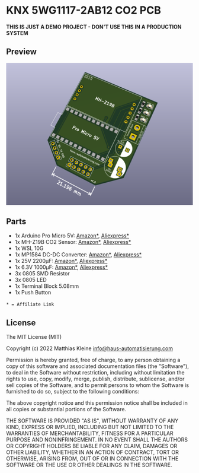 # KNX 5WG1117-2AB12 CO2 PCB

**THIS IS JUST A DEMO PROJECT - DON'T USE THIS IN A PRODUCTION SYSTEM**

## Preview

![PCB Preview](https://raw.githubusercontent.com/klein0r/pcb-knx-busankoppler/co2/preview.png)

## Parts

- 1x Arduino Pro Micro 5V: [Amazon*](https://haus-auto.com/p/amz/ArduinoProMicro5), [Aliexpress*](https://haus-auto.com/p/ali/ArduinoProMicro5)
- 1x MH-Z19B CO2 Sensor: [Amazon*](https://haus-auto.com/p/amz/MHZ19), [Aliexpress*](https://haus-auto.com/p/ali/MHZ19)
- 1x WSL 10G
- 1x MP1584 DC-DC Converter: [Amazon*](https://haus-auto.com/p/amz/MP1584), [Aliexpress*](https://haus-auto.com/p/ali/MP1584)
- 1x 25V 2200µF: [Amazon*](https://haus-auto.com/p/amz/CAP220025V), [Aliexpress*](https://haus-auto.com/p/ali/CAP220025V)
- 1x 6.3V 1000µF: [Amazon*](https://haus-auto.com/p/amz/CAP100063V), [Aliexpress*](https://haus-auto.com/p/ali/CAP100063V)
- 3x 0805 SMD Resistor
- 3x 0805 LED
- 1x Terminal Block 5.08mm
- 1x Push Button

```* = Affiliate Link```

## License

The MIT License (MIT)

Copyright (c) 2022 Matthias Kleine <info@haus-automatisierung.com>

Permission is hereby granted, free of charge, to any person obtaining a copy
of this software and associated documentation files (the "Software"), to deal
in the Software without restriction, including without limitation the rights
to use, copy, modify, merge, publish, distribute, sublicense, and/or sell
copies of the Software, and to permit persons to whom the Software is
furnished to do so, subject to the following conditions:

The above copyright notice and this permission notice shall be included in
all copies or substantial portions of the Software.

THE SOFTWARE IS PROVIDED "AS IS", WITHOUT WARRANTY OF ANY KIND, EXPRESS OR
IMPLIED, INCLUDING BUT NOT LIMITED TO THE WARRANTIES OF MERCHANTABILITY,
FITNESS FOR A PARTICULAR PURPOSE AND NONINFRINGEMENT. IN NO EVENT SHALL THE
AUTHORS OR COPYRIGHT HOLDERS BE LIABLE FOR ANY CLAIM, DAMAGES OR OTHER
LIABILITY, WHETHER IN AN ACTION OF CONTRACT, TORT OR OTHERWISE, ARISING FROM,
OUT OF OR IN CONNECTION WITH THE SOFTWARE OR THE USE OR OTHER DEALINGS IN
THE SOFTWARE.
